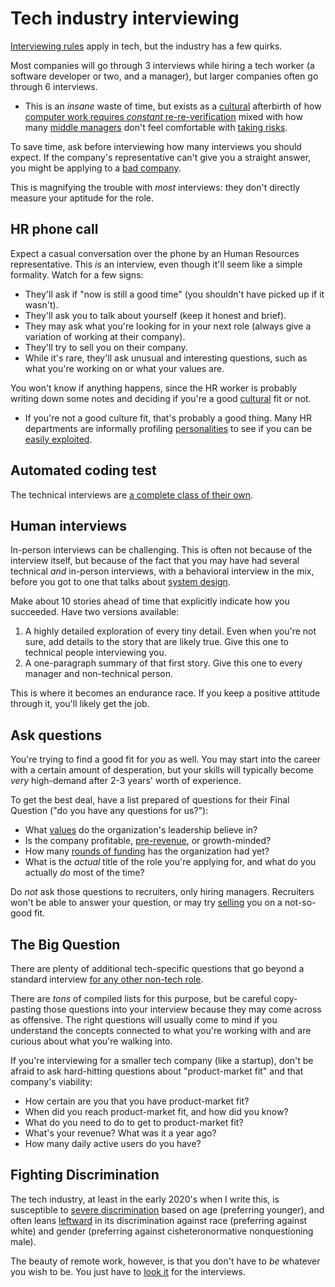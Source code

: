 
# Tech industry interviewing

[Interviewing rules](jobs-5_interview.md) apply in tech, but the industry has a few quirks.

Most companies will go through 3 interviews while hiring a tech worker (a software developer or two, and a manager), but larger companies often go through 6 interviews.

- This is an *insane* waste of time, but exists as a [cultural](culture.md) afterbirth of how [computer work requires *constant* re-re-verification](computers-software-redesign.md) mixed with how many [middle managers](mgmt-middle.md) don't feel comfortable with [taking risks](safety-riskmgmt.md).

To save time, ask before interviewing how many interviews you should expect. If the company's representative can't give you a straight answer, you might be applying to a [bad company](jobs-suck-cs.md).

This is magnifying the trouble with *most* interviews: they don't directly measure your aptitude for the role.

## HR phone call

Expect a casual conversation over the phone by an Human Resources representative. This *is* an interview, even though it'll seem like a simple formality. Watch for a few signs:

- They'll ask if "now is still a good time" (you shouldn't have picked up if it wasn't).
- They'll ask you to talk about yourself (keep it honest and brief).
- They may ask what you're looking for in your next role (always give a variation of working at their company).
- They'll try to sell you on their company.
- While it's rare, they'll ask unusual and interesting questions, such as what you're working on or what your values are.

You won't know if anything happens, since the HR worker is probably writing down some notes and deciding if you're a good [cultural](culture.md) fit or not.

- If you're not a good culture fit, that's probably a good thing. Many HR departments are informally profiling [personalities](personality.md) to see if you can be [easily exploited](jobs-suck-cs.md).

## Automated coding test

The technical interviews are [a complete class of their own](jobs-5_interview-technical.md).

## Human interviews

In-person interviews can be challenging. This is often not because of the interview itself, but because of the fact that you may have had several technical *and* in-person interviews, with a behavioral interview in the mix, before you got to one that talks about [system design](computers-software-design.md).

Make about 10 stories ahead of time that explicitly indicate how you succeeded. Have two versions available:

1. A highly detailed exploration of every tiny detail. Even when you're not sure, add details to the story that are likely true. Give this one to technical people interviewing you.
2. A one-paragraph summary of that first story. Give this one to every manager and non-technical person.

This is where it becomes an endurance race. If you keep a positive attitude through it, you'll likely get the job.

## Ask questions

You're trying to find a good fit for *you* as well. You may start into the career with a certain amount of desperation, but your skills will typically become *very* high-demand after 2-3 years' worth of experience.

To get the best deal, have a list prepared of questions for their Final Question ("do you have any questions for us?"):

- What [values](purpose.md) do the organization's leadership believe in?
- Is the company profitable, [pre-revenue](entrepreneur-4_freelancing-cs.md), or growth-minded?
- How many [rounds of funding](entrepreneur-6_scaling-cs.md) has the organization had yet?
- What is the *actual* title of the role you're applying for, and what do you actually *do* most of the time?

Do *not* ask those questions to recruiters, only hiring managers. Recruiters won't be able to answer your question, or may try [selling](marketing.md) you on a not-so-good fit.

## The Big Question

There are plenty of additional tech-specific questions that go beyond a standard interview [for any other non-tech role](jobs-5_interview.md).

There are *tons* of compiled lists for this purpose, but be careful copy-pasting those questions into your interview because they may come across as offensive. The right questions will usually come to mind if you understand the concepts connected to what you're working with and are curious about what you're walking into.

If you're interviewing for a smaller tech company (like a startup), don't be afraid to ask hard-hitting questions about "product-market fit" and that company's viability:

- How certain are you that you have product-market fit?
- When did you reach product-market fit, and how did you know?
- What do you need to do to get to product-market fit?
- What's your revenue? What was it a year ago?
- How many daily active users do you have?

## Fighting Discrimination

The tech industry, at least in the early 2020's when I write this, is susceptible to [severe discrimination](hardship.md) based on age (preferring younger), and often leans [leftward](leftism.md) in its discrimination against race (preferring against white) and gender (preferring against cisheteronormative nonquestioning male).

The beauty of remote work, however, is that you don't have to *be* whatever you wish to be. You just have to [look it](image.md) for the interviews.
